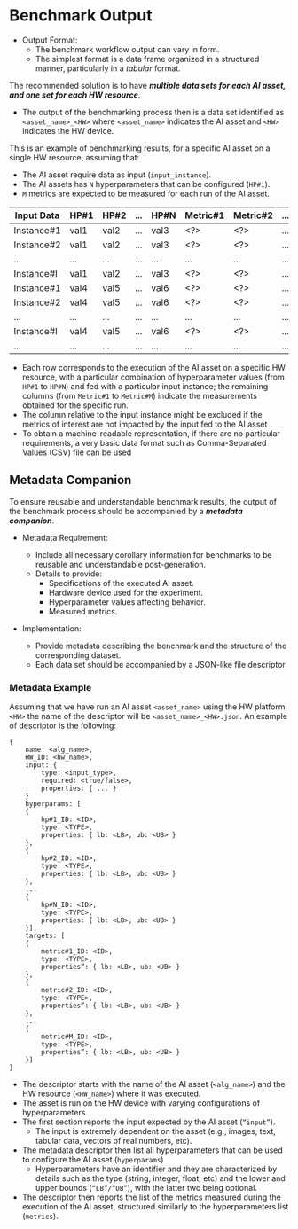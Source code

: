 # Benchmark Output

- Output Format:
    - The benchmark workflow output can vary in form.
    - The simplest format is a data frame organized in a structured manner,
      particularly in a _tabular_ format.

The recommended solution is to have ***multiple data sets for each AI asset, and
one set for each HW resource***.
- The output of the benchmarking process then is a data set identified as
  ```<asset_name>_<HW>``` where ```<asset_name>``` indicates the AI asset and
```<HW>``` indicates the HW device.

This is an example of benchmarking results, for a specific AI asset on a single
HW resource, assuming that:
- The AI asset require data as input (```input_instance```).
- The AI assets has ```N``` hyperparameters that can be configured (```HP#i```).
- ```M``` metrics are expected to be measured for each run of the AI asset.

|Input Data |HP#1 |HP#2 | ... |HP#N |Metric#1 |Metric#2 | ... |Metric#M |
|-----------|-----|-----|-----|-----|-------- |---------|-----|---------|
|Instance#1 |val1 |val2 | ... |val3 |   <?>   |   <?>   | ... |   <?>   |
|Instance#2 |val1 |val2 | ... |val3 |   <?>   |   <?>   | ... |   <?>   |
|    ...    | ... | ... | ... | ... |   ...   |   ...   | ... |   ...   |
|Instance#I |val1 |val2 | ... |val3 |   <?>   |   <?>   | ... |   <?>   |
|Instance#1 |val4 |val5 | ... |val6 |   <?>   |   <?>   | ... |   <?>   |
|Instance#2 |val4 |val5 | ... |val6 |   <?>   |   <?>   | ... |   <?>   |
|    ...    | ... | ... | ... | ... |   ...   |   ...   | ... |   ...   |
|Instance#I |val4 |val5 | ... |val6 |   <?>   |   <?>   | ... |   <?>   |
|    ...    | ... | ... | ... | ... |   ...   |   ...   | ... |   ...   |

- Each row corresponds to the execution of the AI asset on a specific HW
  resource, with a particular combination of hyperparameter values (from
```HP#1``` to ```HP#N```) and fed with a particular input instance; the
remaining columns (from ```Metric#1``` to ```Metric#M```) indicate the
measurements obtained for the specific run.
- The column relative to the input instance might be excluded if the metrics of
  interest are not impacted by the input fed to the AI asset
- To obtain a machine-readable representation, if there are no particular
  requirements, a very basic data format such as Comma-Separated Values (CSV)
file can be used

## Metadata Companion 

To ensure reusable and understandable benchmark results, the output of the
benchmark process should be accompanied by a ***metadata companion***.

- Metadata Requirement:
    - Include all necessary corollary information for benchmarks to be reusable
      and understandable post-generation.
    - Details to provide:
        - Specifications of the executed AI asset.
        - Hardware device used for the experiment.
        - Hyperparameter values affecting behavior.
        - Measured metrics.

- Implementation:
    - Provide metadata describing the benchmark and the structure of the
      corresponding dataset.
    - Each data set should be accompanied by a JSON-like file descriptor

### Metadata Example

Assuming that we have run an AI asset ```<asset_name>```  using the HW platform
```<HW>```  the name of the descriptor will be ```<asset_name>_<HW>.json```.  An
example of descriptor is the following:

```
{
    name: <alg_name>, 
    HW_ID: <hw_name>, 
    input: {
        type: <input_type>,
        required: <true/false>, 
        properties: { ... }
    }
    hyperparams: [ 
    {
        hp#1_ID: <ID>,
        type: <TYPE>, 
        properties: { lb: <LB>, ub: <UB> }
    }, 
    {
        hp#2_ID: <ID>, 
        type: <TYPE>, 
        properties: { lb: <LB>, ub: <UB> }
    },
    ...   
    {
        hp#N_ID: <ID>, 
        type: <TYPE>, 
        properties: { lb: <LB>, ub: <UB> }
    }], 
	targets: [ 
    {
        metric#1_ID: <ID>, 
        type: <TYPE>, 
        properties”: { lb: <LB>, ub: <UB> }
    }, 
    {
        metric#2_ID: <ID>, 
        type: <TYPE>, 
        properties”: { lb: <LB>, ub: <UB> }
    },
    ... 
    {
        metric#M_ID: <ID>, 
        type: <TYPE>, 
        properties”: { lb: <LB>, ub: <UB> }
    }]
}
```

- The descriptor starts with the name of the AI asset (```<alg_name>```) and the
  HW resource (```<HW_name>```) where it was executed. 
- The asset is run on the HW device with varying configurations of
  hyperparameters 
- The first section reports the input expected by the AI asset (```“input”```). 
    - The input is extremely dependent on the asset (e.g., images, text, tabular
      data, vectors of real numbers, etc).
- The metadata descriptor then list all hyperparameters that can be used to
  configure the AI asset (```hyperparams```)
    - Hyperparameters have an identifier and they are characterized by details
      such as the type (string, integer, float, etc) and the lower and upper
bounds (```“LB”/“UB”```), with the latter two being optional. 
- The descriptor then reports the list of the metrics measured during the
  execution of the AI asset, structured similarly to the hyperparameters list
(```metrics```).



